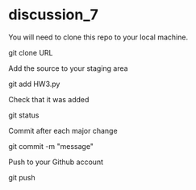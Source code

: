 # discussion_7

You will need to clone this repo to your local machine.

git clone URL

Add the source to your staging area

git add HW3.py

Check that it was added

git status

Commit after each major change

git commit -m "message"

Push to your Github account

git push
